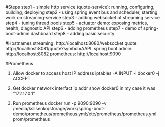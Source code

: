 #Steps
step1 - simple http service (quote-service): running, configuring, building, deploying
step2 - using spring event bus and scheduler, starting work on streaming-service
step3 - adding websocket ot streaming service
step4 - tuning thread pools
step5 - actuator demo: exposing metrics, health, diagnostic API
step6 - adding prometheus
step7 - demo of spring-boot-admin dashboard
step8 - adding basic security

#Hostnames
streaming: http://localhost:8080/websocket
quote: http://localhost:8081/quote?symbol=AAPL
spring boot admin: http://localhost:8082
prometheus: http://localhost:9090

#Prometheus
1. Allow docker to access host IP address
iptables -A INPUT -i docker0 -j ACCEPT

2. Get docker network interfact
ip addr show docker0
in my case it was "172.17.0.1"

3. Run prometheus
docker run -p 9090:9090 -v /media/kslisenko/storage/work/spring-boot-demo/prometheus/prometheus.yml:/etc/prometheus/prometheus.yml prom/prometheus